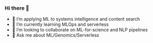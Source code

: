 ### Hi there 👋

- 🔭 I’m applying ML to systems intelligence and content search
- 🌱 I’m currently learning MLOps and serverless
- 👯 I’m looking to collaborate on ML-for-science and NLP pipelines
- 💬 Ask me about ML/Genomics/Serverless

<!--
**pagpires/pagpires** is a ✨ _special_ ✨ repository because its `README.md` (this file) appears on your GitHub profile.

Here are some ideas to get you started:

- 🔭 I’m currently working on ...
- 🌱 I’m currently learning ...
- 👯 I’m looking to collaborate on ...
- 🤔 I’m looking for help with ...
- 💬 Ask me about ...
- 📫 How to reach me: ...
- 😄 Pronouns: ...
- ⚡ Fun fact: ...
-->
